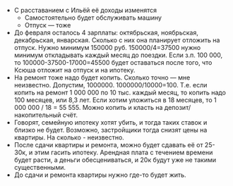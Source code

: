 - С расставанием с Ильёй её доходы изменятся
	- Самостоятельно будет обслуживать машину
	- Отпуск — тоже
- До февраля осталось 4 зарплаты: октябрьская, ноябрьская, декабрьская, январская. Сколько с них она планирует отложить на отпуск. Нужно минимум 150000 руб. 150000/4=37500 нужно минимум откладывать каждый месяц до поездки. Если з.п. 100 000, то 100000-37500-17000=45500 будет оставаться после того, что Ксюша отложит на отпуск и на ипотеку.
- На ремонт тоже надо будет копить. Сколько точно — мне неизвестно.
  Допустим, 1000000. 1000000/10000=100. Т.е. если копить на ремонт 1 000 000 по 10 тыс. каждый месяц, то копить надо 100 месяцев, или 8,3 лет.
  Если хотим уложиться в 18 месяцев, то 1 000 000 / 18 = 55 555.
  Можно копить и класть на депозит/накопительный счёт.
- Говорят, семейную ипотеку хотят убить, и тогда таких ставок и близко не будет. Возможно, застройщики тогда снизят цены на квартиры. На сколько - неизвестно.
- После сдачи квартиры и ремонта, можно будет сдавать её от 25-30к, и этим гасить ипотеку. Арендная плата с течением времени будет расти, а деньги обесцениваться, и 20к будут уже не такими существенными.
- До сдачи и ремонта квартиры нужно где-то будет жить.
